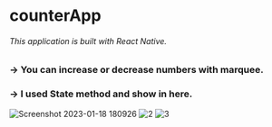 # counterApp
###### This application is built with React Native.


### -> You can increase or decrease numbers with marquee.
### -> I used State method and show in here.


![Screenshot 2023-01-18 180926](https://user-images.githubusercontent.com/92105996/213212339-e51e5dad-9be9-48af-933b-04a71df3075b.png) ![2](https://user-images.githubusercontent.com/92105996/213212477-8f6fcc97-580b-40d3-9710-abf9754816a9.png) ![3](https://user-images.githubusercontent.com/92105996/213212653-94e77a55-8ac3-430f-b135-5bcd4859bc6a.png)

